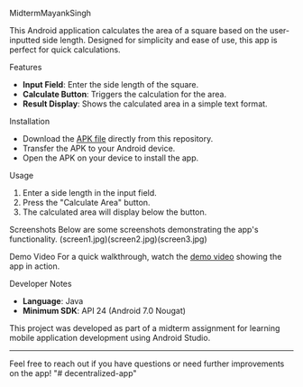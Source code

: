 MidtermMayankSingh

This Android application calculates the area of a square based on the user-inputted side length. Designed for simplicity and ease of use, this app is perfect for quick calculations.

Features
- **Input Field**: Enter the side length of the square.
- **Calculate Button**: Triggers the calculation for the area.
- **Result Display**: Shows the calculated area in a simple text format.

Installation
- Download the [APK file](app-debug.apk) directly from this repository.
- Transfer the APK to your Android device.
- Open the APK on your device to install the app.

Usage
1. Enter a side length in the input field.
2. Press the "Calculate Area" button.
3. The calculated area will display below the button.

Screenshots
Below are some screenshots demonstrating the app's functionality.
(screen1.jpg)(screen2.jpg)(screen3.jpg)

Demo Video
For a quick walkthrough, watch the [demo video](app_demo.mp4) showing the app in action.

Developer Notes
- **Language**: Java
- **Minimum SDK**: API 24 (Android 7.0 Nougat)

This project was developed as part of a midterm assignment for learning mobile application development using Android Studio.

---

Feel free to reach out if you have questions or need further improvements on the app!
"# decentralized-app" 
